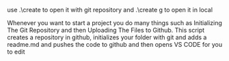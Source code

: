use .\create <name> to open it with git repository and .\create <name> g to open it in local

Whenever you want to start a project you do many things such as Initializing The Git Repository and then Uploading The Files to Github.
This script creates a repository in github, initializes your folder with git and adds a readme.md and pushes the code to github and then opens VS CODE for you to edit

